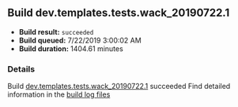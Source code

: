 ## Build dev.templates.tests.wack_20190722.1
- **Build result:** `succeeded`
- **Build queued:** 7/22/2019 3:00:02 AM
- **Build duration:** 1404.61 minutes
### Details
Build [dev.templates.tests.wack_20190722.1](https://winappstudio.visualstudio.com/web/build.aspx?pcguid=a4ef43be-68ce-4195-a619-079b4d9834c2&builduri=vstfs%3a%2f%2f%2fBuild%2fBuild%2f29887) succeeded
Find detailed information in the [build log files](https://uwpctdiags.blob.core.windows.net/buildlogs/dev.templates.tests.wack_20190722.1_logs.zip)
